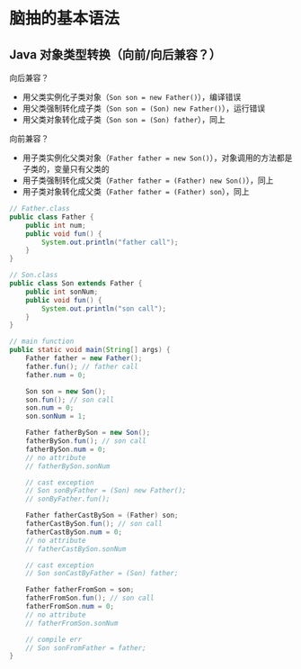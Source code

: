 # 脑抽的基本语法
## Java 对象类型转换（向前/向后兼容？）
向后兼容？
* 用父类实例化子类对象（```Son son = new Father()```），编译错误
* 用父类强制转化成子类（```Son son = (Son) new Father()```），运行错误
* 用父类对象转化成子类（```Son son = (Son) father```），同上

向前兼容？
* 用子类实例化父类对象（```Father father = new Son()```），对象调用的方法都是子类的，变量只有父类的
* 用子类强制转化成父类（```Father father = (Father) new Son()```），同上
* 用子类对象转化成父类（```Father father = (Father) son```），同上
```java
// Father.class
public class Father {
	public int num;
	public void fun() {
		System.out.println("father call");
	}
}
```
```java
// Son.class
public class Son extends Father {
	public int sonNum;
	public void fun() {
		System.out.println("son call");
	}
}
```
```java
// main function
public static void main(String[] args) {
	Father father = new Father();
	father.fun(); // father call
	father.num = 0;

	Son son = new Son();
	son.fun(); // son call
	son.num = 0;
	son.sonNum = 1;

	Father fatherBySon = new Son();
	fatherBySon.fun(); // son call
	fatherBySon.num = 0;
	// no attribute
	// fatherBySon.sonNum

	// cast exception
	// Son sonByFather = (Son) new Father();
	// sonByFather.fun();

	Father fatherCastBySon = (Father) son;
	fatherCastBySon.fun(); // son call
	fatherCastBySon.num = 0;
	// no attribute
	// fatherCastBySon.sonNum

	// cast exception
	// Son sonCastByFather = (Son) father;

	Father fatherFromSon = son;
	fatherFromSon.fun(); // son call
	fatherFromSon.num = 0;
	// no attribute
	// fatherFromSon.sonNum

	// compile err
	// Son sonFromFather = father;
}
```
